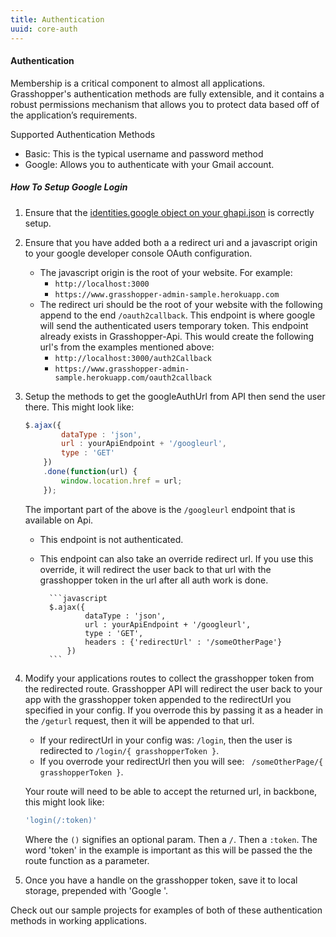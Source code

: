 ```yaml
---
title: Authentication
uuid: core-auth
---
```

#### Authentication

Membership is a critical component to almost all applications. Grasshopper's authentication methods are fully extensible, and it contains a robust permissions mechanism that allows you to protect data based off of the application’s requirements.

Supported Authentication Methods

* Basic: This is the typical username and password method
* Google: Allows you to authenticate with your Gmail account.

##### How To Setup Google Login


1. Ensure that the [identities.google object on your ghapi.json](http://solid-interactive.github.io/grasshopper-core-nodejs/documentation.html#projectconfiguration) is correctly setup.
1. Ensure that you have added both a a redirect uri and a javascript origin to your google developer console OAuth configuration.
    * The javascript origin is the root of your website. For example:
        * `http://localhost:3000`
        * `https://www.grasshopper-admin-sample.herokuapp.com`
    * The redirect uri should be the root of your website with the following append to the end `/oauth2callback`. This endpoint is where google will send the authenticated users temporary token. This endpoint already exists in Grasshopper-Api.
    This would create the following url's from the examples mentioned above:
        * `http://localhost:3000/auth2Callback`
        * `https://www.grasshopper-admin-sample.herokuapp.com/oauth2callback`
1. Setup the methods to get the googleAuthUrl from API then send the user there. This might look like:

    ```javascript
    $.ajax({
            dataType : 'json',
            url : yourApiEndpoint + '/googleurl',
            type : 'GET'
        })
        .done(function(url) {
            window.location.href = url;
        });
    ```

    The important part of the above is the `/googleurl` endpoint that is available on Api.
    * This endpoint is not authenticated.
    * This endpoint can also take an override redirect url. If you use this override, it will redirect the user back to that url with the grasshopper token in the url after all auth work is done.

            ```javascript
            $.ajax({
                    dataType : 'json',
                    url : yourApiEndpoint + '/googleurl',
                    type : 'GET',
                    headers : {'redirectUrl' : '/someOtherPage'}
                })
            ```
1. Modify your applications routes to collect the grasshopper token from the redirected route.
    Grasshopper API will redirect the user back to your app with the grasshopper token appended to the redirectUrl you specified in your config. If you overrode this by passing it as a header in the `/geturl` request, then it will be appended to that url.

    * If your redirectUrl in your config was: `/login`, then the user is redirected to `/login/{ grasshopperToken }`.
    * If you overrode your redirectUrl then you will see: ` /someOtherPage/{ grasshopperToken }`.

    Your route will need to be able to accept the returned url, in backbone, this might look like:

    ```javascript
    'login(/:token)'
    ```

    Where the `()` signifies an optional param. Then a `/`. Then a `:token`.  The word 'token' in the example is important as this will be passed the the route function as a parameter.

1. Once you have a handle on the grasshopper token, save it to local storage, prepended with 'Google '.

Check out our sample projects for examples of both of these authentication methods in working applications.